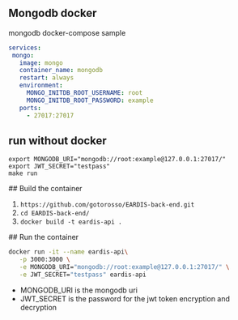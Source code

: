 

## Mongodb docker 
mongodb docker-compose sample

 ``` yaml
services:
  mongo:
    image: mongo
    container_name: mongodb
    restart: always
    environment:
      MONGO_INITDB_ROOT_USERNAME: root
      MONGO_INITDB_ROOT_PASSWORD: example
    ports:
      - 27017:27017
 ```

## run without docker
 ``` 
export MONGODB_URI="mongodb://root:example@127.0.0.1:27017/"
export JWT_SECRET="testpass"
make run 
 ```

## Build the container
1. `https://github.com/gotorosso/EARDIS-back-end.git`
2. `cd EARDIS-back-end/`
3. `docker build -t eardis-api .` 

## Run the container  

 ```sh
docker run -it --name eardis-api\
    -p 3000:3000 \
    -e MONGODB_URI="mongodb://root:example@127.0.0.1:27017/" \
    -e JWT_SECRET="testpass" eardis-api
 ```

- MONGODB_URI is the mongodb uri
- JWT_SECRET is the password for the jwt token encryption and decryption
